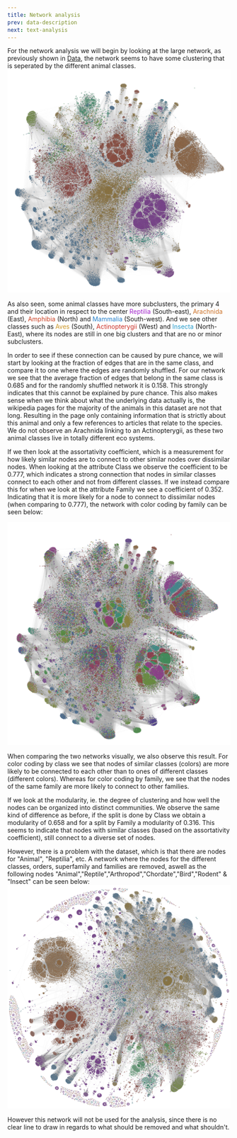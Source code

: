 ```yaml
---
title: Network analysis
prev: data-description
next: text-analysis
---
```


For the network analysis we will begin by looking at the large network, as previously shown in [Data](../data-description), the network seems to have some clustering that is seperated by the different animal classes. 
<img src="/images/network_all.png" width="800" />

As also seen, some animal classes have more subclusters, the primary 4 and their location in respect to the center <font color=#a328cc>Reptilia</font> (South-east),  <font color=#cc7228>Arachnida</font> (East), <font color=#cc4428>Amphibia</font> (North) and <font color=#2882cc>Mammalia</font> (South-west). 
And we see other classes such as <font color=#cc9728>Aves</font> (South), <font color=#cc3228>Actinopterygii</font> (West) and <font color=#289dcc>Insecta</font> (North-East), where its nodes are still in one big clusters and that are no or minor subclusters.

In order to see if these connection can be caused by pure chance, we will start by looking at the fraction of edges that are in the same class, and compare it to one where the edges are randomly shuffled. For our network we see that the average fraction of edges that belong in the same class is 0.685 and for the randomly shuffled network it is 0.158. This strongly indicates that this cannot be explained by pure chance. This also makes sense when we think about what the underlying data actually is, the wikipedia pages for the majority of the animals in this dataset are not that long. Resulting in the page only containing information that is strictly about this animal and only a few references to articles that relate to the species. We do not observe an Arachnida linking to an Actinopterygii, as these two animal classes live in totally different eco systems.

If we then look at the assortativity coefficient, which is a measurement for how likely similar nodes are to connect to other similar nodes over dissimilar nodes. When looking at the attribute Class we observe the coefficient to be 0.777, which indicates a strong connection that nodes in similar classes connect to each other and not from different classes. If we instead compare this for when we look at the attribute Family we see a coefficient of 0.352. Indicating that it is more likely for a node to connect to dissimilar nodes (when comparing to 0.777), the network with color coding by family can be seen below:

<img src="/images/network_all_family.png" width="800" />

When comparing the two networks visually, we also observe this result. For color coding by class we see that nodes of similar classes (colors) are more likely to be connected to each other than to ones of different classes (different colors). Whereas for color coding by family, we see that the nodes of the same family are more likely to connect to other families.

If we look at the modularity, ie. the degree of clustering and how well the nodes can be organized into distinct communities. We observe the same kind of difference as before, if the split is done by Class we obtain a modularity of 0.658 and for a split by Family a modularity of 0.316. This seems to indicate that nodes with similar classes (based on the assortativity coefficient), still connect to a diverse set of nodes.

However, there is a problem with the dataset, which is that there are nodes for "Animal", "Reptilia", etc. A network where the nodes for the different classes, orders, superfamily and families are removed, aswell as the following nodes "Animal","Reptile","Arthropod","Chordate","Bird","Rodent" & "Insect" can be seen below:
<img src="/images/network_cleaned.png" width="800" />

However this network will not be used for the analysis, since there is no clear line to draw in regards to what should be removed and what shouldn't. 